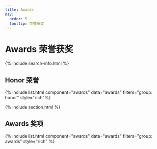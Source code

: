 ```yaml
---
title: Awards
nav:
  order: 5
  tooltip: 荣誉获奖
---
```


# <i class="fas fa-tools"></i>Awards 荣誉获奖

{% include search-info.html %}

## Honor 荣誉

<!-- * ACM Distinguished Members，刘奕群，2022

* "钱伟长中文信息处理科学技术奖"一等奖，刘奕群，王小川、张敏、许静芳、马少平、陈炜鹏、毛佳昕、王蟒、马为之，2020

* IBM Global Faculty Award，张敏，2020 -->





{% include list.html component="awards" data="awards" filters="group: honor" style="rich"%}

{% include section.html %}

## Awards 奖项

{% include list.html component="awards" data="awards" filters="group: awards" style="rich" %}

<!-- * 詹靖涛同学获得国际会议 WSDM2022 最佳论文奖
* 陈冲同学获得2021年百度奖学金
* 陈冲同学获得2021年字节跳动奖学金
* 陈冲、吴之璟同学获得2021年微软学者提名
* 卢泓宇同学获得2020年微软学者提名
* 张帆同学获得国际会议 SIGIR2020 最佳论文提名奖
* 储著敏同学获得国际会议 ICTIR2019 最佳短文提名奖
* 刘梦旸同学获得国际会议 SIGIR2018 最佳短文提名奖
* 张俊祺同学获得国际会议 CIKM2018 最佳论文奖
* 李祥圣同学获得 AIRS2018 最佳论文奖、陈冲同学获得最佳论文提名奖
* 张帆同学获得国际会议 SIGIR2017 最佳学生论文奖
* 毛佳昕同学获得国际会议 ECIR2017 最佳博士生论坛论文奖
* 姚婷同学获得国际会议 AIRS2011 最佳论文奖提名
* 王超同学，SIGIR最佳论文提名
* 张永锋同学，微软学者（2015）、西贝尔学者（2015）、百度奖学金（2014）、IBM学者（2014）、谷歌奖学金（2012） -->